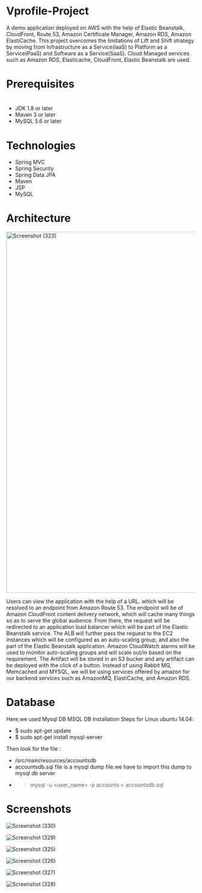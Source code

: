 # Vprofile-Project

A demo application deployed on AWS with the help of Elastic Beanstalk, CloudFront, Route 53, Amazon Certificate Manager, Amazon RDS, Amazon ElastiCache. This project overcomes the limitations of Lift and Shift strategy by moving from Infrastructure as a Service(IaaS) to Platform as a Service(PaaS) and Software as a Service(SaaS). Cloud Managed services such as Amazon RDS, Elasticache, CloudFront, Elastic Beanstalk are used.

# Prerequisites
#
- JDK 1.8 or later
- Maven 3 or later
- MySQL 5.6 or later

# Technologies 
- Spring MVC
- Spring Security
- Spring Data JPA
- Maven
- JSP
- MySQL

# Architecture 

<img width="960" alt="Screenshot (323)" src="https://user-images.githubusercontent.com/68735863/151782790-87adc898-0b56-4248-ba92-335869b3fedb.png">

Users can view the application with the help of a URL. which will be resolved to an endpoint from Amazon Route 53. The endpoint will be of Amazon CloudFront content delivery network, which will cache many things so as to serve the global audience. From there, the request will be redirected to an application load balancer which will be part of the Elastic Beanstalk service. The ALB will further pass the request to the EC2 instances which will be configured as an auto-scaling group, and also the part of the Elastic Beanstalk application. Amazon CloudWatch alarms will be used to monitor auto-scaling groups and will scale out/in based on the requirement. The Artifact will be stored in an S3 bucker and any artifact can be deployed with the click of a button. Instead of using Rabbit MQ, Memcached and MYSQL, we will be using services offered by amazon for our backend services such as AmazonMQ, ElastiCache, and Amazon RDS.

# Database
Here,we used Mysql DB 
MSQL DB Installation Steps for Linux ubuntu 14.04:
- $ sudo apt-get update
- $ sudo apt-get install mysql-server

Then look for the file :
- /src/main/resources/accountsdb
- accountsdb.sql file is a mysql dump file.we have to import this dump to mysql db server
- > mysql -u <user_name> -p accounts < accountsdb.sql

# Screenshots

![Screenshot (330)](https://user-images.githubusercontent.com/68735863/151782882-c6da1e9f-d04b-4454-92f1-d4d4ff1f351f.png)

![Screenshot (329)](https://user-images.githubusercontent.com/68735863/151782922-d98aead5-6146-4ea1-84aa-e23bf919938c.png)

![Screenshot (325)](https://user-images.githubusercontent.com/68735863/151782963-ecabc7ef-8175-44d1-9464-40a79150e62c.png)

![Screenshot (326)](https://user-images.githubusercontent.com/68735863/151782982-96d7fe44-0de3-4f8d-83fd-97888f28efbe.png)

![Screenshot (327)](https://user-images.githubusercontent.com/68735863/151783047-101f0eb5-9710-4953-a80c-bf641340c987.png)

![Screenshot (328)](https://user-images.githubusercontent.com/68735863/151783063-360f3307-c7fa-40e7-8a36-1de49ca47de3.png)

